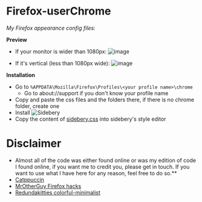 # Firefox-userChrome
*My Firefox appearance config files:*

**Preview**
* If your monitor is wider than 1080px: 
![image](https://github.com/DNM1008/Firefox-userChrome/assets/54259825/4efd4d7e-1c96-4e42-9152-da65e3e64961)



* If it's vertical (less than 1080px wide): 
![image](https://github.com/DNM1008/Firefox-userChrome/assets/54259825/7cb5dbd3-2ddf-4994-a0e1-fc023f65c500)



**Installation**
* Go to `%APPDATA\Mozilla\Firefox\Profiles\<your profile name>\chrome`
  * Go to about://support if you don't know your profile name
* Copy and paste the css files and the folders there, if there is no chrome folder, create one
* Install ![Sidebery](https://addons.mozilla.org/en-US/firefox/addon/sidebery/)
* Copy the content of [sidebery.css](https://github.com/DNM1008/Firefox-userChrome/blob/main/sidebery.css) into sidebery's style editor


# Disclaimer
* Almost all of the code was either found online or was my edition of code I found online, if you want me to credit you, please get in touch. If you want to use what I have here for any reason, feel free to do so.**
 * [Catppuccin](https://github.com/catppuccin/catppuccin)
 * [MrOtherGuy Firefox hacks](https://github.com/MrOtherGuy/firefox-csshacks)
 * [Redundakitties colorful-minimalist](https://github.com/Redundakitties/colorful-minimalist)
